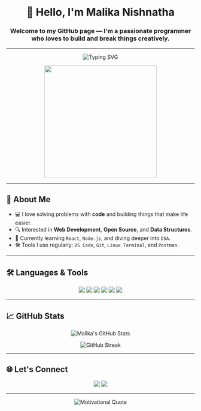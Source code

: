 <!-- README.md for GitHub Profile -->

<h1 align="center">👋 Hello, I'm Malika Nishnatha</h1>
<h3 align="center">Welcome to my GitHub page — I'm a passionate programmer who loves to build and break things creatively.</h3>

---

<p align="center">
  <img src="https://readme-typing-svg.demolab.com?font=Fira+Code&size=24&pause=1000&color=00F7FF&center=true&vCenter=true&width=435&lines=Programmer+%7C+Problem+Solver+%7C+Tech+Explorer;Welcome+to+my+GitHub+Profile!" alt="Typing SVG" />
</p>

<p align="center">
  <img src="https://media.giphy.com/media/hqU2KkjW5bE2v2Z7Q2/giphy.gif" width="300"/>
</p>

---

## 🧠 About Me

- 💻 I love solving problems with **code** and building things that make life easier.
- 🔍 Interested in **Web Development**, **Open Source**, and **Data Structures**.
- 🌱 Currently learning `React`, `Node.js`, and diving deeper into `DSA`.
- 🛠️ Tools I use regularly: `VS Code`, `Git`, `Linux Terminal`, and `Postman`.

---

## 🛠️ Languages & Tools

<p align="center">
  <img src="https://img.shields.io/badge/Python-3776AB?style=for-the-badge&logo=python&logoColor=white"/>
  <img src="https://img.shields.io/badge/C++-00599C?style=for-the-badge&logo=c%2B%2B&logoColor=white"/>
  <img src="https://img.shields.io/badge/JavaScript-F7DF1E?style=for-the-badge&logo=javascript&logoColor=black"/>
  <img src="https://img.shields.io/badge/HTML-E34F26?style=for-the-badge&logo=html5&logoColor=white"/>
  <img src="https://img.shields.io/badge/CSS-1572B6?style=for-the-badge&logo=css3&logoColor=white"/>
  <img src="https://img.shields.io/badge/Linux-FCC624?style=for-the-badge&logo=linux&logoColor=black"/>
</p>

---

## 📈 GitHub Stats

<p align="center">
  <img src="https://github-readme-stats.vercel.app/api?username=malikanishnatha&show_icons=true&theme=tokyonight" alt="Malika's GitHub Stats" />
</p>

<p align="center">
  <img src="https://github-readme-streak-stats.herokuapp.com/?user=malikanishnatha&theme=tokyonight" alt="GitHub Streak" />
</p>

---

## 🌐 Let's Connect

<p align="center">
  <a href="https://www.linkedin.com/in/your-link/" target="_blank"><img src="https://img.shields.io/badge/LinkedIn-blue?style=for-the-badge&logo=linkedin&logoColor=white"/></a>
  <a href="mailto:your.email@example.com"><img src="https://img.shields.io/badge/Email-D14836?style=for-the-badge&logo=gmail&logoColor=white"/></a>
</p>

---

<p align="center">
  <img src="https://quotes-github-readme.vercel.app/api?type=horizontal&theme=radical" alt="Motivational Quote">
</p>
